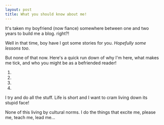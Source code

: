 ```yaml
---
layout: post
title: What you should know about me!
---
```


It's taken my boyfriend (now fiance) somewhere between one and two years to build me a blog. right?!

Well in that time, boy have I got some stories for you. _Hopefully some lessons too_.

But none of that now. Here's a quick run down of why I'm here, what makes me tick, and who you might be as a befriended reader!

1. 
2. 
3. 
4. 

I try and do all the stuff. Life is short and I want to cram living down its stupid face!

None of this living by cultural norms. I do the things that excite me, please me, teach me, lead me...
